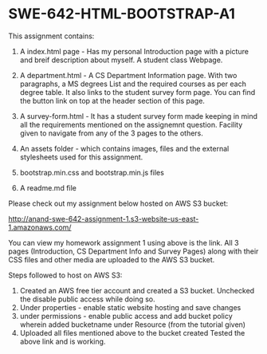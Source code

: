 # SWE-642-HTML-BOOTSTRAP-A1

This assignment contains:
1) A index.html page - Has my personal Introduction page with a picture and breif description about myself. A student class Webpage. 
2) A department.html - A CS Department Information page. With two paragraphs, a MS degrees List and the required courses as per each degree table. It also links to the student survey form page. You can find the button link on top at the header section of this page.
3) A survey-form.html - It has a student survey form made keeping in mind all the requirements mentioned on the assignemnt question.
Facility given to navigate from any of the 3 pages to the others. 

4) An assets folder - which contains images, files and the external stylesheets used for this assignment.
5) bootstrap.min.css and bootstrap.min.js files
6) A readme.md file

Please check out my assignment below hosted on AWS S3 bucket: 

http://anand-swe-642-assignment-1.s3-website-us-east-1.amazonaws.com/

You can view my homework assignment 1 using above is the link. All 3 pages (Introduction, CS Department Info and Survey Pages) along with their CSS files and other media are uploaded to the AWS S3 bucket.

Steps followed to host on AWS S3:
1) Created an AWS free tier account and created a S3 bucket. Unchecked the disable public access while doing so.
2) Under properties - enable static website hosting and save changes
3) under permissions - enable public access and add bucket policy wherein added bucketname under Resource (from the tutorial given)
4) Uploaded all files mentioned above to the bucket created
Tested the above link and is working.